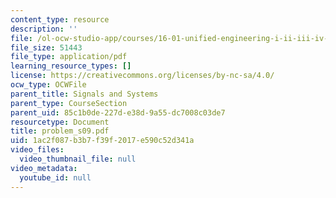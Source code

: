 ```yaml
---
content_type: resource
description: ''
file: /ol-ocw-studio-app/courses/16-01-unified-engineering-i-ii-iii-iv-fall-2005-spring-2006/1ac2f087b3b7f39f2017e590c52d341a_problem_s09.pdf
file_size: 51443
file_type: application/pdf
learning_resource_types: []
license: https://creativecommons.org/licenses/by-nc-sa/4.0/
ocw_type: OCWFile
parent_title: Signals and Systems
parent_type: CourseSection
parent_uid: 85c1b0de-227d-e38d-9a55-dc7008c03de7
resourcetype: Document
title: problem_s09.pdf
uid: 1ac2f087-b3b7-f39f-2017-e590c52d341a
video_files:
  video_thumbnail_file: null
video_metadata:
  youtube_id: null
---
```

